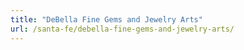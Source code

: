 ```yaml
---
title: "DeBella Fine Gems and Jewelry Arts"
url: /santa-fe/debella-fine-gems-and-jewelry-arts/
---
```

